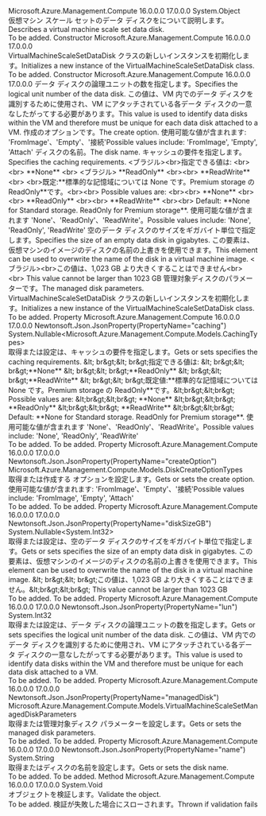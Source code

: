 <Type Name="VirtualMachineScaleSetDataDisk" FullName="Microsoft.Azure.Management.Compute.Models.VirtualMachineScaleSetDataDisk">
  <TypeSignature Language="C#" Value="public class VirtualMachineScaleSetDataDisk" />
  <TypeSignature Language="ILAsm" Value=".class public auto ansi beforefieldinit VirtualMachineScaleSetDataDisk extends System.Object" />
  <TypeSignature Language="DocId" Value="T:Microsoft.Azure.Management.Compute.Models.VirtualMachineScaleSetDataDisk" />
  <TypeSignature Language="VB.NET" Value="Public Class VirtualMachineScaleSetDataDisk" />
  <TypeSignature Language="F#" Value="type VirtualMachineScaleSetDataDisk = class" />
  <AssemblyInfo>
    <AssemblyName>Microsoft.Azure.Management.Compute</AssemblyName>
    <AssemblyVersion>16.0.0.0</AssemblyVersion>
    <AssemblyVersion>17.0.0.0</AssemblyVersion>
  </AssemblyInfo>
  <Base>
    <BaseTypeName>System.Object</BaseTypeName>
  </Base>
  <Interfaces />
  <Docs>
    <summary>
            <span data-ttu-id="67a19-101">仮想マシン スケール セットのデータ ディスクをについて説明します。</span><span class="sxs-lookup"><span data-stu-id="67a19-101">Describes a virtual machine scale set data disk.</span></span>
            </summary>
    <remarks>To be added.</remarks>
  </Docs>
  <Members>
    <Member MemberName=".ctor">
      <MemberSignature Language="C#" Value="public VirtualMachineScaleSetDataDisk ();" />
      <MemberSignature Language="ILAsm" Value=".method public hidebysig specialname rtspecialname instance void .ctor() cil managed" />
      <MemberSignature Language="DocId" Value="M:Microsoft.Azure.Management.Compute.Models.VirtualMachineScaleSetDataDisk.#ctor" />
      <MemberSignature Language="VB.NET" Value="Public Sub New ()" />
      <MemberType>Constructor</MemberType>
      <AssemblyInfo>
        <AssemblyName>Microsoft.Azure.Management.Compute</AssemblyName>
        <AssemblyVersion>16.0.0.0</AssemblyVersion>
        <AssemblyVersion>17.0.0.0</AssemblyVersion>
      </AssemblyInfo>
      <Parameters />
      <Docs>
        <summary>
            <span data-ttu-id="67a19-102">VirtualMachineScaleSetDataDisk クラスの新しいインスタンスを初期化します。</span><span class="sxs-lookup"><span data-stu-id="67a19-102">Initializes a new instance of the VirtualMachineScaleSetDataDisk class.</span></span>
            </summary>
        <remarks>To be added.</remarks>
      </Docs>
    </Member>
    <Member MemberName=".ctor">
      <MemberSignature Language="C#" Value="public VirtualMachineScaleSetDataDisk (int lun, Microsoft.Azure.Management.Compute.Models.DiskCreateOptionTypes createOption, string name = null, Nullable&lt;Microsoft.Azure.Management.Compute.Models.CachingTypes&gt; caching = null, Nullable&lt;int&gt; diskSizeGB = null, Microsoft.Azure.Management.Compute.Models.VirtualMachineScaleSetManagedDiskParameters managedDisk = null);" />
      <MemberSignature Language="ILAsm" Value=".method public hidebysig specialname rtspecialname instance void .ctor(int32 lun, valuetype Microsoft.Azure.Management.Compute.Models.DiskCreateOptionTypes createOption, string name, valuetype System.Nullable`1&lt;valuetype Microsoft.Azure.Management.Compute.Models.CachingTypes&gt; caching, valuetype System.Nullable`1&lt;int32&gt; diskSizeGB, class Microsoft.Azure.Management.Compute.Models.VirtualMachineScaleSetManagedDiskParameters managedDisk) cil managed" />
      <MemberSignature Language="DocId" Value="M:Microsoft.Azure.Management.Compute.Models.VirtualMachineScaleSetDataDisk.#ctor(System.Int32,Microsoft.Azure.Management.Compute.Models.DiskCreateOptionTypes,System.String,System.Nullable{Microsoft.Azure.Management.Compute.Models.CachingTypes},System.Nullable{System.Int32},Microsoft.Azure.Management.Compute.Models.VirtualMachineScaleSetManagedDiskParameters)" />
      <MemberSignature Language="VB.NET" Value="Public Sub New (lun As Integer, createOption As DiskCreateOptionTypes, Optional name As String = null, Optional caching As Nullable(Of CachingTypes) = null, Optional diskSizeGB As Nullable(Of Integer) = null, Optional managedDisk As VirtualMachineScaleSetManagedDiskParameters = null)" />
      <MemberSignature Language="F#" Value="new Microsoft.Azure.Management.Compute.Models.VirtualMachineScaleSetDataDisk : int * Microsoft.Azure.Management.Compute.Models.DiskCreateOptionTypes * string * Nullable&lt;Microsoft.Azure.Management.Compute.Models.CachingTypes&gt; * Nullable&lt;int&gt; * Microsoft.Azure.Management.Compute.Models.VirtualMachineScaleSetManagedDiskParameters -&gt; Microsoft.Azure.Management.Compute.Models.VirtualMachineScaleSetDataDisk" Usage="new Microsoft.Azure.Management.Compute.Models.VirtualMachineScaleSetDataDisk (lun, createOption, name, caching, diskSizeGB, managedDisk)" />
      <MemberType>Constructor</MemberType>
      <AssemblyInfo>
        <AssemblyName>Microsoft.Azure.Management.Compute</AssemblyName>
        <AssemblyVersion>16.0.0.0</AssemblyVersion>
        <AssemblyVersion>17.0.0.0</AssemblyVersion>
      </AssemblyInfo>
      <Parameters>
        <Parameter Name="lun" Type="System.Int32" />
        <Parameter Name="createOption" Type="Microsoft.Azure.Management.Compute.Models.DiskCreateOptionTypes" />
        <Parameter Name="name" Type="System.String" />
        <Parameter Name="caching" Type="System.Nullable&lt;Microsoft.Azure.Management.Compute.Models.CachingTypes&gt;" />
        <Parameter Name="diskSizeGB" Type="System.Nullable&lt;System.Int32&gt;" />
        <Parameter Name="managedDisk" Type="Microsoft.Azure.Management.Compute.Models.VirtualMachineScaleSetManagedDiskParameters" />
      </Parameters>
      <Docs>
        <param name="lun"><span data-ttu-id="67a19-103">データ ディスクの論理ユニットの数を指定します。</span><span class="sxs-lookup"><span data-stu-id="67a19-103">Specifies the logical unit number of the data disk.</span></span> <span data-ttu-id="67a19-104">この値は、VM 内でのデータ ディスクを識別するために使用され、VM にアタッチされている各データ ディスクの一意なしたがってする必要があります。</span><span class="sxs-lookup"><span data-stu-id="67a19-104">This value is used to identify data disks within the VM and therefore must be unique for each data disk attached to a VM.</span></span></param>
        <param name="createOption"><span data-ttu-id="67a19-105">作成のオプションです。</span><span class="sxs-lookup"><span data-stu-id="67a19-105">The create option.</span></span> <span data-ttu-id="67a19-106">使用可能な値が含まれます: 'FromImage'、'Empty'、'接続'</span><span class="sxs-lookup"><span data-stu-id="67a19-106">Possible values include: 'FromImage', 'Empty', 'Attach'</span></span></param>
        <param name="name"><span data-ttu-id="67a19-107">ディスクの名前。</span><span class="sxs-lookup"><span data-stu-id="67a19-107">The disk name.</span></span></param>
        <param name="caching"><span data-ttu-id="67a19-108">キャッシュの要件を指定します。</span><span class="sxs-lookup"><span data-stu-id="67a19-108">Specifies the caching requirements.</span></span>
            <span data-ttu-id="67a19-109">&lt;ブラジル&gt;&lt;br&gt;指定できる値は: &lt;br&gt;&lt;br&gt; **None** &lt;br&gt; &lt;ブラジル&gt; **ReadOnly** &lt;br&gt;&lt;br&gt; **ReadWrite** &lt;br&gt; &lt;br&gt;既定:**標準的な記憶域については None です。Premium storage の ReadOnly**です。</span><span class="sxs-lookup"><span data-stu-id="67a19-109">&lt;br&gt;&lt;br&gt; Possible values are: &lt;br&gt;&lt;br&gt; **None** &lt;br&gt;&lt;br&gt; **ReadOnly** &lt;br&gt;&lt;br&gt; **ReadWrite** &lt;br&gt;&lt;br&gt; Default: **None for Standard storage. ReadOnly for Premium storage**.</span></span> <span data-ttu-id="67a19-110">使用可能な値が含まれます 'None'、'ReadOnly'、'ReadWrite'。</span><span class="sxs-lookup"><span data-stu-id="67a19-110">Possible values include: 'None', 'ReadOnly', 'ReadWrite'</span></span></param>
        <param name="diskSizeGB"><span data-ttu-id="67a19-111">空のデータ ディスクのサイズをギガバイト単位で指定します。</span><span class="sxs-lookup"><span data-stu-id="67a19-111">Specifies the size of an empty data disk in gigabytes.</span></span> <span data-ttu-id="67a19-112">この要素は、仮想マシンのイメージのディスクの名前の上書きを使用できます。</span><span class="sxs-lookup"><span data-stu-id="67a19-112">This element can be used to overwrite the name of the disk in a virtual machine image.</span></span> <span data-ttu-id="67a19-113">&lt;ブラジル&gt;&lt;br&gt;この値は、1,023 GB より大きくすることはできません</span><span class="sxs-lookup"><span data-stu-id="67a19-113">&lt;br&gt;&lt;br&gt; This value cannot be larger than 1023 GB</span></span></param>
        <param name="managedDisk"><span data-ttu-id="67a19-114">管理対象ディスクのパラメーターです。</span><span class="sxs-lookup"><span data-stu-id="67a19-114">The managed disk parameters.</span></span></param>
        <summary>
            <span data-ttu-id="67a19-115">VirtualMachineScaleSetDataDisk クラスの新しいインスタンスを初期化します。</span><span class="sxs-lookup"><span data-stu-id="67a19-115">Initializes a new instance of the VirtualMachineScaleSetDataDisk class.</span></span>
            </summary>
        <remarks>To be added.</remarks>
      </Docs>
    </Member>
    <Member MemberName="Caching">
      <MemberSignature Language="C#" Value="public Nullable&lt;Microsoft.Azure.Management.Compute.Models.CachingTypes&gt; Caching { get; set; }" />
      <MemberSignature Language="ILAsm" Value=".property instance valuetype System.Nullable`1&lt;valuetype Microsoft.Azure.Management.Compute.Models.CachingTypes&gt; Caching" />
      <MemberSignature Language="DocId" Value="P:Microsoft.Azure.Management.Compute.Models.VirtualMachineScaleSetDataDisk.Caching" />
      <MemberSignature Language="VB.NET" Value="Public Property Caching As Nullable(Of CachingTypes)" />
      <MemberSignature Language="F#" Value="member this.Caching : Nullable&lt;Microsoft.Azure.Management.Compute.Models.CachingTypes&gt; with get, set" Usage="Microsoft.Azure.Management.Compute.Models.VirtualMachineScaleSetDataDisk.Caching" />
      <MemberType>Property</MemberType>
      <AssemblyInfo>
        <AssemblyName>Microsoft.Azure.Management.Compute</AssemblyName>
        <AssemblyVersion>16.0.0.0</AssemblyVersion>
        <AssemblyVersion>17.0.0.0</AssemblyVersion>
      </AssemblyInfo>
      <Attributes>
        <Attribute>
          <AttributeName>Newtonsoft.Json.JsonProperty(PropertyName="caching")</AttributeName>
        </Attribute>
      </Attributes>
      <ReturnValue>
        <ReturnType>System.Nullable&lt;Microsoft.Azure.Management.Compute.Models.CachingTypes&gt;</ReturnType>
      </ReturnValue>
      <Docs>
        <summary>
            <span data-ttu-id="67a19-116">取得または設定は、キャッシュの要件を指定します。</span><span class="sxs-lookup"><span data-stu-id="67a19-116">Gets or sets specifies the caching requirements.</span></span>
            <span data-ttu-id="67a19-117">&amp;lt; br&amp;gt;&amp;lt; br&amp;gt;指定できる値は: &amp;lt; br&amp;gt;&amp;lt; br&amp;gt;**None** &amp;lt; br&amp;gt;&amp;lt; br&amp;gt;**ReadOnly** &amp;lt; br&amp;gt;&amp;lt; br&amp;gt;**ReadWrite** &amp;lt; br&amp;gt;&amp;lt; br&amp;gt;既定値:**標準的な記憶域については None です。Premium storage の ReadOnly**です。</span><span class="sxs-lookup"><span data-stu-id="67a19-117">&amp;lt;br&amp;gt;&amp;lt;br&amp;gt; Possible values are: &amp;lt;br&amp;gt;&amp;lt;br&amp;gt; **None** &amp;lt;br&amp;gt;&amp;lt;br&amp;gt; **ReadOnly** &amp;lt;br&amp;gt;&amp;lt;br&amp;gt; **ReadWrite** &amp;lt;br&amp;gt;&amp;lt;br&amp;gt; Default: **None for Standard storage. ReadOnly for Premium storage**.</span></span> <span data-ttu-id="67a19-118">使用可能な値が含まれます 'None'、'ReadOnly'、'ReadWrite'。</span><span class="sxs-lookup"><span data-stu-id="67a19-118">Possible values include: 'None', 'ReadOnly', 'ReadWrite'</span></span>
            </summary>
        <value>To be added.</value>
        <remarks>To be added.</remarks>
      </Docs>
    </Member>
    <Member MemberName="CreateOption">
      <MemberSignature Language="C#" Value="public Microsoft.Azure.Management.Compute.Models.DiskCreateOptionTypes CreateOption { get; set; }" />
      <MemberSignature Language="ILAsm" Value=".property instance valuetype Microsoft.Azure.Management.Compute.Models.DiskCreateOptionTypes CreateOption" />
      <MemberSignature Language="DocId" Value="P:Microsoft.Azure.Management.Compute.Models.VirtualMachineScaleSetDataDisk.CreateOption" />
      <MemberSignature Language="VB.NET" Value="Public Property CreateOption As DiskCreateOptionTypes" />
      <MemberSignature Language="F#" Value="member this.CreateOption : Microsoft.Azure.Management.Compute.Models.DiskCreateOptionTypes with get, set" Usage="Microsoft.Azure.Management.Compute.Models.VirtualMachineScaleSetDataDisk.CreateOption" />
      <MemberType>Property</MemberType>
      <AssemblyInfo>
        <AssemblyName>Microsoft.Azure.Management.Compute</AssemblyName>
        <AssemblyVersion>16.0.0.0</AssemblyVersion>
        <AssemblyVersion>17.0.0.0</AssemblyVersion>
      </AssemblyInfo>
      <Attributes>
        <Attribute>
          <AttributeName>Newtonsoft.Json.JsonProperty(PropertyName="createOption")</AttributeName>
        </Attribute>
      </Attributes>
      <ReturnValue>
        <ReturnType>Microsoft.Azure.Management.Compute.Models.DiskCreateOptionTypes</ReturnType>
      </ReturnValue>
      <Docs>
        <summary>
            <span data-ttu-id="67a19-119">取得または作成する オプションを設定します。</span><span class="sxs-lookup"><span data-stu-id="67a19-119">Gets or sets the create option.</span></span> <span data-ttu-id="67a19-120">使用可能な値が含まれます: 'FromImage'、'Empty'、'接続'</span><span class="sxs-lookup"><span data-stu-id="67a19-120">Possible values include: 'FromImage', 'Empty', 'Attach'</span></span>
            </summary>
        <value>To be added.</value>
        <remarks>To be added.</remarks>
      </Docs>
    </Member>
    <Member MemberName="DiskSizeGB">
      <MemberSignature Language="C#" Value="public Nullable&lt;int&gt; DiskSizeGB { get; set; }" />
      <MemberSignature Language="ILAsm" Value=".property instance valuetype System.Nullable`1&lt;int32&gt; DiskSizeGB" />
      <MemberSignature Language="DocId" Value="P:Microsoft.Azure.Management.Compute.Models.VirtualMachineScaleSetDataDisk.DiskSizeGB" />
      <MemberSignature Language="VB.NET" Value="Public Property DiskSizeGB As Nullable(Of Integer)" />
      <MemberSignature Language="F#" Value="member this.DiskSizeGB : Nullable&lt;int&gt; with get, set" Usage="Microsoft.Azure.Management.Compute.Models.VirtualMachineScaleSetDataDisk.DiskSizeGB" />
      <MemberType>Property</MemberType>
      <AssemblyInfo>
        <AssemblyName>Microsoft.Azure.Management.Compute</AssemblyName>
        <AssemblyVersion>16.0.0.0</AssemblyVersion>
        <AssemblyVersion>17.0.0.0</AssemblyVersion>
      </AssemblyInfo>
      <Attributes>
        <Attribute>
          <AttributeName>Newtonsoft.Json.JsonProperty(PropertyName="diskSizeGB")</AttributeName>
        </Attribute>
      </Attributes>
      <ReturnValue>
        <ReturnType>System.Nullable&lt;System.Int32&gt;</ReturnType>
      </ReturnValue>
      <Docs>
        <summary>
            <span data-ttu-id="67a19-121">取得または設定は、空のデータ ディスクのサイズをギガバイト単位で指定します。</span><span class="sxs-lookup"><span data-stu-id="67a19-121">Gets or sets specifies the size of an empty data disk in gigabytes.</span></span>
            <span data-ttu-id="67a19-122">この要素は、仮想マシンのイメージのディスクの名前の上書きを使用できます。</span><span class="sxs-lookup"><span data-stu-id="67a19-122">This element can be used to overwrite the name of the disk in a virtual machine image.</span></span> <span data-ttu-id="67a19-123">&amp;lt; br&amp;gt;&amp;lt; br&amp;gt;この値は、1,023 GB より大きくすることはできません。</span><span class="sxs-lookup"><span data-stu-id="67a19-123">&amp;lt;br&amp;gt;&amp;lt;br&amp;gt; This value cannot be larger than 1023 GB</span></span>
            </summary>
        <value>To be added.</value>
        <remarks>To be added.</remarks>
      </Docs>
    </Member>
    <Member MemberName="Lun">
      <MemberSignature Language="C#" Value="public int Lun { get; set; }" />
      <MemberSignature Language="ILAsm" Value=".property instance int32 Lun" />
      <MemberSignature Language="DocId" Value="P:Microsoft.Azure.Management.Compute.Models.VirtualMachineScaleSetDataDisk.Lun" />
      <MemberSignature Language="VB.NET" Value="Public Property Lun As Integer" />
      <MemberSignature Language="F#" Value="member this.Lun : int with get, set" Usage="Microsoft.Azure.Management.Compute.Models.VirtualMachineScaleSetDataDisk.Lun" />
      <MemberType>Property</MemberType>
      <AssemblyInfo>
        <AssemblyName>Microsoft.Azure.Management.Compute</AssemblyName>
        <AssemblyVersion>16.0.0.0</AssemblyVersion>
        <AssemblyVersion>17.0.0.0</AssemblyVersion>
      </AssemblyInfo>
      <Attributes>
        <Attribute>
          <AttributeName>Newtonsoft.Json.JsonProperty(PropertyName="lun")</AttributeName>
        </Attribute>
      </Attributes>
      <ReturnValue>
        <ReturnType>System.Int32</ReturnType>
      </ReturnValue>
      <Docs>
        <summary>
            <span data-ttu-id="67a19-124">取得または設定は、データ ディスクの論理ユニットの数を指定します。</span><span class="sxs-lookup"><span data-stu-id="67a19-124">Gets or sets specifies the logical unit number of the data disk.</span></span>
            <span data-ttu-id="67a19-125">この値は、VM 内でのデータ ディスクを識別するために使用され、VM にアタッチされている各データ ディスクの一意なしたがってする必要があります。</span><span class="sxs-lookup"><span data-stu-id="67a19-125">This value is used to identify data disks within the VM and therefore must be unique for each data disk attached to a VM.</span></span>
            </summary>
        <value>To be added.</value>
        <remarks>To be added.</remarks>
      </Docs>
    </Member>
    <Member MemberName="ManagedDisk">
      <MemberSignature Language="C#" Value="public Microsoft.Azure.Management.Compute.Models.VirtualMachineScaleSetManagedDiskParameters ManagedDisk { get; set; }" />
      <MemberSignature Language="ILAsm" Value=".property instance class Microsoft.Azure.Management.Compute.Models.VirtualMachineScaleSetManagedDiskParameters ManagedDisk" />
      <MemberSignature Language="DocId" Value="P:Microsoft.Azure.Management.Compute.Models.VirtualMachineScaleSetDataDisk.ManagedDisk" />
      <MemberSignature Language="VB.NET" Value="Public Property ManagedDisk As VirtualMachineScaleSetManagedDiskParameters" />
      <MemberSignature Language="F#" Value="member this.ManagedDisk : Microsoft.Azure.Management.Compute.Models.VirtualMachineScaleSetManagedDiskParameters with get, set" Usage="Microsoft.Azure.Management.Compute.Models.VirtualMachineScaleSetDataDisk.ManagedDisk" />
      <MemberType>Property</MemberType>
      <AssemblyInfo>
        <AssemblyName>Microsoft.Azure.Management.Compute</AssemblyName>
        <AssemblyVersion>16.0.0.0</AssemblyVersion>
        <AssemblyVersion>17.0.0.0</AssemblyVersion>
      </AssemblyInfo>
      <Attributes>
        <Attribute>
          <AttributeName>Newtonsoft.Json.JsonProperty(PropertyName="managedDisk")</AttributeName>
        </Attribute>
      </Attributes>
      <ReturnValue>
        <ReturnType>Microsoft.Azure.Management.Compute.Models.VirtualMachineScaleSetManagedDiskParameters</ReturnType>
      </ReturnValue>
      <Docs>
        <summary>
            <span data-ttu-id="67a19-126">取得または管理対象ディスク パラメーターを設定します。</span><span class="sxs-lookup"><span data-stu-id="67a19-126">Gets or sets the managed disk parameters.</span></span>
            </summary>
        <value>To be added.</value>
        <remarks>To be added.</remarks>
      </Docs>
    </Member>
    <Member MemberName="Name">
      <MemberSignature Language="C#" Value="public string Name { get; set; }" />
      <MemberSignature Language="ILAsm" Value=".property instance string Name" />
      <MemberSignature Language="DocId" Value="P:Microsoft.Azure.Management.Compute.Models.VirtualMachineScaleSetDataDisk.Name" />
      <MemberSignature Language="VB.NET" Value="Public Property Name As String" />
      <MemberSignature Language="F#" Value="member this.Name : string with get, set" Usage="Microsoft.Azure.Management.Compute.Models.VirtualMachineScaleSetDataDisk.Name" />
      <MemberType>Property</MemberType>
      <AssemblyInfo>
        <AssemblyName>Microsoft.Azure.Management.Compute</AssemblyName>
        <AssemblyVersion>16.0.0.0</AssemblyVersion>
        <AssemblyVersion>17.0.0.0</AssemblyVersion>
      </AssemblyInfo>
      <Attributes>
        <Attribute>
          <AttributeName>Newtonsoft.Json.JsonProperty(PropertyName="name")</AttributeName>
        </Attribute>
      </Attributes>
      <ReturnValue>
        <ReturnType>System.String</ReturnType>
      </ReturnValue>
      <Docs>
        <summary>
            <span data-ttu-id="67a19-127">取得またはディスクの名前を設定します。</span><span class="sxs-lookup"><span data-stu-id="67a19-127">Gets or sets the disk name.</span></span>
            </summary>
        <value>To be added.</value>
        <remarks>To be added.</remarks>
      </Docs>
    </Member>
    <Member MemberName="Validate">
      <MemberSignature Language="C#" Value="public virtual void Validate ();" />
      <MemberSignature Language="ILAsm" Value=".method public hidebysig newslot virtual instance void Validate() cil managed" />
      <MemberSignature Language="DocId" Value="M:Microsoft.Azure.Management.Compute.Models.VirtualMachineScaleSetDataDisk.Validate" />
      <MemberSignature Language="VB.NET" Value="Public Overridable Sub Validate ()" />
      <MemberSignature Language="F#" Value="abstract member Validate : unit -&gt; unit&#xA;override this.Validate : unit -&gt; unit" Usage="virtualMachineScaleSetDataDisk.Validate " />
      <MemberType>Method</MemberType>
      <AssemblyInfo>
        <AssemblyName>Microsoft.Azure.Management.Compute</AssemblyName>
        <AssemblyVersion>16.0.0.0</AssemblyVersion>
        <AssemblyVersion>17.0.0.0</AssemblyVersion>
      </AssemblyInfo>
      <ReturnValue>
        <ReturnType>System.Void</ReturnType>
      </ReturnValue>
      <Parameters />
      <Docs>
        <summary>
            <span data-ttu-id="67a19-128">オブジェクトを検証します。</span><span class="sxs-lookup"><span data-stu-id="67a19-128">Validate the object.</span></span>
            </summary>
        <remarks>To be added.</remarks>
        <exception cref="T:Microsoft.Rest.ValidationException">
            <span data-ttu-id="67a19-129">検証が失敗した場合にスローされます。</span><span class="sxs-lookup"><span data-stu-id="67a19-129">Thrown if validation fails</span></span>
            </exception>
      </Docs>
    </Member>
  </Members>
</Type>